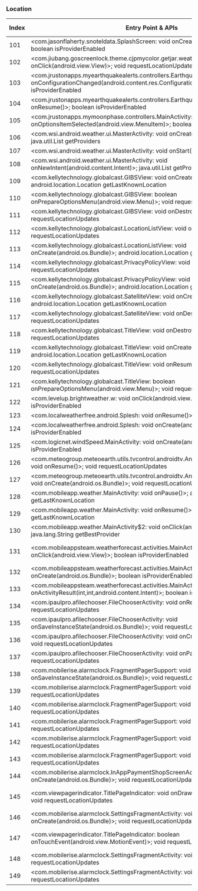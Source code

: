 ### Location
| Index | Entry Point & APIs | Screen shot | Resource id | Label |
| ------------- | ------------- | ------------- |-------------|-------------|
| 101 | <com.jasonflaherty.snoteldata.SplashScreen: void onCreate(android.os.Bundle)>; boolean isProviderEnabled | ![](D:\COSMOS\output\py\Play_win8\Weather\com.jasonflaherty.snoteldata\com.jasonflaherty.snoteldata.SplashScreen.png) |  | T |
| 102 | <com.jiubang.goscreenlock.theme.cjpmycolor.getjar.weather.util.AddCityActivity: void onClick(android.view.View)>; void requestLocationUpdates | ![](D:\COSMOS\output\py\Play_win8\Weather\com.jiubang.goscreenlock.theme.cjpmycolor.getjar\com.jiubang.goscreenlock.theme.cjpmycolor.getjar.weather.util.AddCityActivity.png) |  | T |
| 103 | <com.jrustonapps.myearthquakealerts.controllers.EarthquakeIndexActivity: void onConfigurationChanged(android.content.res.Configuration)>; boolean isProviderEnabled | ![](D:\COSMOS\output\py\Play_win8\Weather\com.jrustonapps.myearthquakealerts\com.jrustonapps.myearthquakealerts.controllers.EarthquakeIndexActivity.png) |  | T |
| 104 | <com.jrustonapps.myearthquakealerts.controllers.EarthquakeIndexActivity: void onResume()>; boolean isProviderEnabled | ![](D:\COSMOS\output\py\Play_win8\Weather\com.jrustonapps.myearthquakealerts\com.jrustonapps.myearthquakealerts.controllers.EarthquakeIndexActivity.png) |  | T |
| 105 | <com.jrustonapps.mymoonphase.controllers.MainActivity: boolean onOptionsItemSelected(android.view.MenuItem)>; boolean isProviderEnabled | ![](D:\COSMOS\output\py\Play_win8\Weather\com.jrustonapps.mymoonphase\com.jrustonapps.mymoonphase.controllers.MainActivity.png) |  | T |
| 106 | <com.wsi.android.weather.ui.MasterActivity: void onCreate(android.os.Bundle)>; java.util.List getProviders | ![](D:\COSMOS\output\py\Play_win8\Weather\com.wtva.android.weather\com.wsi.android.weather.ui.MasterActivity.png) |  | |
| 107 | <com.wsi.android.weather.ui.MasterActivity: void onStart()>; java.util.List getProviders | ![](D:\COSMOS\output\py\Play_win8\Weather\com.wtva.android.weather\com.wsi.android.weather.ui.MasterActivity.png) |  | |
| 108 | <com.wsi.android.weather.ui.MasterActivity: void onNewIntent(android.content.Intent)>; java.util.List getProviders | ![](D:\COSMOS\output\py\Play_win8\Weather\com.wtva.android.weather\com.wsi.android.weather.ui.MasterActivity.png) |  | |
| 109 | <com.kellytechnology.globalcast.GIBSView: void onCreate(android.os.Bundle)>; android.location.Location getLastKnownLocation | ![](D:\COSMOS\output\py\Play_win8\Weather\com.kellytechnology.globalcast\com.kellytechnology.globalcast.GIBSView.png) |  | |
| 110 | <com.kellytechnology.globalcast.GIBSView: boolean onPrepareOptionsMenu(android.view.Menu)>; void requestLocationUpdates | ![](D:\COSMOS\output\py\Play_win8\Weather\com.kellytechnology.globalcast\com.kellytechnology.globalcast.GIBSView.png) |  | |
| 111 | <com.kellytechnology.globalcast.GIBSView: void onDestroy()>; void requestLocationUpdates | ![](D:\COSMOS\output\py\Play_win8\Weather\com.kellytechnology.globalcast\com.kellytechnology.globalcast.GIBSView.png) |  | |
| 112 | <com.kellytechnology.globalcast.LocationListView: void onDestroy()>; void requestLocationUpdates | ![](D:\COSMOS\output\py\Play_win8\Weather\com.kellytechnology.globalcast\com.kellytechnology.globalcast.LocationListView.png) |  | T |
| 113 | <com.kellytechnology.globalcast.LocationListView: void onCreate(android.os.Bundle)>; android.location.Location getLastKnownLocation | ![](D:\COSMOS\output\py\Play_win8\Weather\com.kellytechnology.globalcast\com.kellytechnology.globalcast.LocationListView.png) |  | T |
| 114 | <com.kellytechnology.globalcast.PrivacyPolicyView: void onDestroy()>; void requestLocationUpdates | ![](D:\COSMOS\output\py\Play_win8\Weather\com.kellytechnology.globalcast\com.kellytechnology.globalcast.PrivacyPolicyView.png) |  | F |
| 115 | <com.kellytechnology.globalcast.PrivacyPolicyView: void onCreate(android.os.Bundle)>; android.location.Location getLastKnownLocation | ![](D:\COSMOS\output\py\Play_win8\Weather\com.kellytechnology.globalcast\com.kellytechnology.globalcast.PrivacyPolicyView.png) |  | F |
| 116 | <com.kellytechnology.globalcast.SatelliteView: void onCreate(android.os.Bundle)>; android.location.Location getLastKnownLocation | ![](D:\COSMOS\output\py\Play_win8\Weather\com.kellytechnology.globalcast\com.kellytechnology.globalcast.SatelliteView.png) |  | T|
| 117 | <com.kellytechnology.globalcast.SatelliteView: void onDestroy()>; void requestLocationUpdates | ![](D:\COSMOS\output\py\Play_win8\Weather\com.kellytechnology.globalcast\com.kellytechnology.globalcast.SatelliteView.png) |  | T |
| 118 | <com.kellytechnology.globalcast.TitleView: void onDestroy()>; void requestLocationUpdates | ![](D:\COSMOS\output\py\Play_win8\Weather\com.kellytechnology.globalcast\com.kellytechnology.globalcast.TitleView.png) |  | |
| 119 | <com.kellytechnology.globalcast.TitleView: void onCreate(android.os.Bundle)>; android.location.Location getLastKnownLocation | ![](D:\COSMOS\output\py\Play_win8\Weather\com.kellytechnology.globalcast\com.kellytechnology.globalcast.TitleView.png) |  |T|
| 120 | <com.kellytechnology.globalcast.TitleView: void onResume()>; void requestLocationUpdates | ![](D:\COSMOS\output\py\Play_win8\Weather\com.kellytechnology.globalcast\com.kellytechnology.globalcast.TitleView.png) |  | T |
| 121 | <com.kellytechnology.globalcast.TitleView: boolean onPrepareOptionsMenu(android.view.Menu)>; void requestLocationUpdates | ![](D:\COSMOS\output\py\Play_win8\Weather\com.kellytechnology.globalcast\com.kellytechnology.globalcast.TitleView.png) |  | T |
| 122 | <com.levelup.brightweather.w: void onClick(android.view.View)>; boolean isProviderEnabled | ![](D:\COSMOS\output\py\Play_win8\Weather\com.levelup.brightweather\com.levelup.brightweather.LocationsActivity.png) |  | T |
| 123 | <com.localweatherfree.android.Splesh: void onResume()>; boolean isProviderEnabled | ![](D:\COSMOS\output\py\Play_win8\Weather\com.localweatherfree.android\com.localweatherfree.android.Splesh.png) |  | T |
| 124 | <com.localweatherfree.android.Splesh: void onCreate(android.os.Bundle)>; boolean isProviderEnabled | ![](D:\COSMOS\output\py\Play_win8\Weather\com.localweatherfree.android\com.localweatherfree.android.Splesh.png) |  | T |
| 125 | <com.logicnet.windSpeed.MainActivity: void onCreate(android.os.Bundle)>; boolean isProviderEnabled | ![](D:\COSMOS\output\py\Play_win8\Weather\com.logicnet.windSpeed\com.logicnet.windSpeed.MainActivity.png) |  | T |
| 126 | <com.meteogroup.meteoearth.utils.tvcontrol.androidtv.AndroidTVEditFavoritesActivity: void onResume()>; void requestLocationUpdates | ![](D:\COSMOS\output\py\Play_win8\Weather\com.mg.meteoearth\com.meteogroup.meteoearth.utils.tvcontrol.androidtv.AndroidTVEditFavoritesActivity.png) |  | T|
| 127 | <com.meteogroup.meteoearth.utils.tvcontrol.androidtv.AndroidTVEditFavoritesActivity: void onCreate(android.os.Bundle)>; void requestLocationUpdates | ![](D:\COSMOS\output\py\Play_win8\Weather\com.mg.meteoearth\com.meteogroup.meteoearth.utils.tvcontrol.androidtv.AndroidTVEditFavoritesActivity.png) |  | T |
| 128 | <com.mobileapp.weather.MainActivity: void onPause()>; android.location.Location getLastKnownLocation | ![](D:\COSMOS\output\py\Play_win8\Weather\com.mobileapp.weather\com.mobileapp.weather.MainActivity.png) |  | T |
| 129 | <com.mobileapp.weather.MainActivity: void onResume()>; android.location.Location getLastKnownLocation | ![](D:\COSMOS\output\py\Play_win8\Weather\com.mobileapp.weather\com.mobileapp.weather.MainActivity.png) |  | T |
| 130 | <com.mobileapp.weather.MainActivity$2: void onClick(android.view.View)>; java.lang.String getBestProvider | ![](D:\COSMOS\output\py\Play_win8\Weather\com.mobileapp.weather\com.mobileapp.weather.MainActivity.png) |  | T |
| 131 | <com.mobileappsteam.weatherforecast.activities.MainActivity$3: void onClick(android.view.View)>; boolean isProviderEnabled | ![](D:\COSMOS\output\py\Play_win8\Weather\com.mobileappsteam.weatherforecast\com.mobileappsteam.weatherforecast.activities.MainActivity.png) | {'2131624069': <sensitive_component.SensitiveComponent.SensitiveView object at 0x0000012523F94CF8>} | T |
| 132 | <com.mobileappsteam.weatherforecast.activities.MainActivity: void onCreate(android.os.Bundle)>; boolean isProviderEnabled | ![](D:\COSMOS\output\py\Play_win8\Weather\com.mobileappsteam.weatherforecast\com.mobileappsteam.weatherforecast.activities.MainActivity.png) |  | T |
| 133 | <com.mobileappsteam.weatherforecast.activities.MainActivity: void onActivityResult(int,int,android.content.Intent)>; boolean isProviderEnabled | ![](D:\COSMOS\output\py\Play_win8\Weather\com.mobileappsteam.weatherforecast\com.mobileappsteam.weatherforecast.activities.MainActivity.png) |  | T |
| 134 | <com.ipaulpro.afilechooser.FileChooserActivity: void onResume()>; void requestLocationUpdates | ![](D:\COSMOS\output\py\Play_win8\Weather\com.mobilerise.alarmclock\com.ipaulpro.afilechooser.FileChooserActivity.png) |  | F |
| 135 | <com.ipaulpro.afilechooser.FileChooserActivity: void onSaveInstanceState(android.os.Bundle)>; void requestLocationUpdates | ![](D:\COSMOS\output\py\Play_win8\Weather\com.mobilerise.alarmclock\com.ipaulpro.afilechooser.FileChooserActivity.png) |  | F |
| 136 | <com.ipaulpro.afilechooser.FileChooserActivity: void onCreate(android.os.Bundle)>; void requestLocationUpdates | ![](D:\COSMOS\output\py\Play_win8\Weather\com.mobilerise.alarmclock\com.ipaulpro.afilechooser.FileChooserActivity.png) |  | F |
| 137 | <com.ipaulpro.afilechooser.FileChooserActivity: void onPause()>; void requestLocationUpdates | ![](D:\COSMOS\output\py\Play_win8\Weather\com.mobilerise.alarmclock\com.ipaulpro.afilechooser.FileChooserActivity.png) |  | F |
| 138 | <com.mobilerise.alarmclock.FragmentPagerSupport: void onSaveInstanceState(android.os.Bundle)>; void requestLocationUpdates | ![](D:\COSMOS\output\py\Play_win8\Weather\com.mobilerise.alarmclock\com.mobilerise.alarmclock.FragmentPagerSupport.png) |  | F |
| 139 | <com.mobilerise.alarmclock.FragmentPagerSupport: void onResume()>; void requestLocationUpdates | ![](D:\COSMOS\output\py\Play_win8\Weather\com.mobilerise.alarmclock\com.mobilerise.alarmclock.FragmentPagerSupport.png) |  |F |
| 140 | <com.mobilerise.alarmclock.FragmentPagerSupport: void onDestroy()>; void requestLocationUpdates | ![](D:\COSMOS\output\py\Play_win8\Weather\com.mobilerise.alarmclock\com.mobilerise.alarmclock.FragmentPagerSupport.png) |  |F |
| 141 | <com.mobilerise.alarmclock.FragmentPagerSupport: void onStop()>; void requestLocationUpdates | ![](D:\COSMOS\output\py\Play_win8\Weather\com.mobilerise.alarmclock\com.mobilerise.alarmclock.FragmentPagerSupport.png) |  | F|
| 142 | <com.mobilerise.alarmclock.FragmentPagerSupport: void onBackPressed()>; void requestLocationUpdates | ![](D:\COSMOS\output\py\Play_win8\Weather\com.mobilerise.alarmclock\com.mobilerise.alarmclock.FragmentPagerSupport.png) |  | F |
| 143 | <com.mobilerise.alarmclock.FragmentPagerSupport: void onStart()>; void requestLocationUpdates | ![](D:\COSMOS\output\py\Play_win8\Weather\com.mobilerise.alarmclock\com.mobilerise.alarmclock.FragmentPagerSupport.png) |  | F|
| 144 | <com.mobilerise.alarmclock.InAppPaymentShopScreenActivityKindleVersion: void onCreate(android.os.Bundle)>; void requestLocationUpdates | ![](D:\COSMOS\output\py\Play_win8\Weather\com.mobilerise.alarmclock\com.mobilerise.alarmclock.InAppPaymentShopScreenActivityKindleVersion.png) |  | D |
| 145 | <com.viewpagerindicator.TitlePageIndicator: void onDraw(android.graphics.Canvas)>; void requestLocationUpdates | ![](D:\COSMOS\output\py\Play_win8\Weather\com.mobilerise.alarmclock\com.mobilerise.alarmclock.SettingsFragmentActivity.png) | {'2131296727': <sensitive_component.SensitiveComponent.SensitiveView object at 0x0000012523F7DB38>} | T |
| 146 | <com.mobilerise.alarmclock.SettingsFragmentActivity: void onCreate(android.os.Bundle)>; void requestLocationUpdates | ![](D:\COSMOS\output\py\Play_win8\Weather\com.mobilerise.alarmclock\com.mobilerise.alarmclock.SettingsFragmentActivity.png) |  | T |
| 147 | <com.viewpagerindicator.TitlePageIndicator: boolean onTouchEvent(android.view.MotionEvent)>; void requestLocationUpdates | ![](D:\COSMOS\output\py\Play_win8\Weather\com.mobilerise.alarmclock\com.mobilerise.alarmclock.SettingsFragmentActivity.png) | {'2131296727': <sensitive_component.SensitiveComponent.SensitiveView object at 0x0000012523F7D828>} | T |
| 148 | <com.mobilerise.alarmclock.SettingsFragmentActivity: void onStart()>; void requestLocationUpdates | ![](D:\COSMOS\output\py\Play_win8\Weather\com.mobilerise.alarmclock\com.mobilerise.alarmclock.SettingsFragmentActivity.png) |  | T |
| 149 | <com.mobilerise.alarmclock.SettingsFragmentActivity: void onStop()>; void requestLocationUpdates | ![](D:\COSMOS\output\py\Play_win8\Weather\com.mobilerise.alarmclock\com.mobilerise.alarmclock.SettingsFragmentActivity.png) |  | T |
